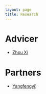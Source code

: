 ```yaml
---
layout: page
title: Research
---
```


# Advicer
- [Zhou Xi](https://scholar.google.com.hk/citations?user=CItAEdQAAAAJ&hl=en)

# Partners 
- [Yangfengyi](https://scholar.google.com.hk/citations?user=3IRLui8AAAAJ&hl=en)) 




